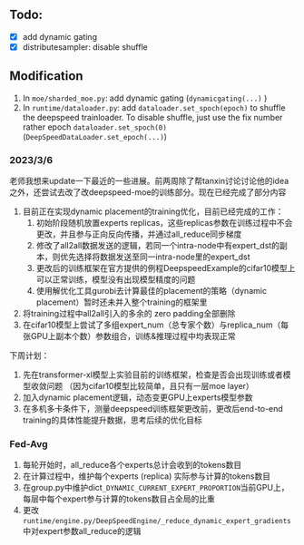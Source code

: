 ## Todo:

- [x] add dynamic gating
- [x] distributesampler: disable shuffle

## Modification

1. In `moe/sharded_moe.py`: add dynamic gating (`dynamicgating(...)` )
2. In `runtime/dataloader.py`: add `dataloader.set_spoch(epoch)` to shuffle the deepspeed trainloader. To disable shuffle, just use the fix number rather epoch `dataloader.set_spoch(0)` (`DeepSpeedDataLoader.set_epoch(...)`)


### 2023/3/6
老师我想来update一下最近的一些进展。前两周除了帮tanxin讨论讨论他的idea之外，还尝试去改了改deepspeed-moe的训练部分。现在已经完成了部分内容

1. 目前正在实现dynamic placement的training优化，目前已经完成的工作：
   1. 初始阶段随机放置experts replicas，这些replicas参数在训练过程中不会更改，并且参与正向反向传播，并通过all_reduce同步梯度
   2. 修改了all2all数据发送的逻辑，若同一个intra-node中有expert_dst的副本，则优先选择将数据发送至同一intra-node里的expert_dst
   3. 更改后的训练框架在官方提供的例程DeepspeedExample的cifar10模型上可以正常训练，模型没有出现模型精度的问题
   4. 使用解优化工具gurobi去计算最佳的placement的策略（dynamic placement）暂时还未并入整个training的框架里 
2. 将training过程中all2all引入的多余的 zero padding全部删除
3. 在cifar10模型上尝试了多组expert_num（总专家个数）与replica_num（每张GPU上副本个数）参数组合，训练&推理过程中均表现正常

下周计划：
1. 先在transformer-xl模型上实验目前的训练框架，检查是否会出现训练或者模型收敛问题 （因为cifar10模型比较简单，且只有一层moe layer）
2. 加入dynamic placement逻辑，动态变更GPU上experts模型参数
3. 在多机多卡条件下，测量deepspeed训练框架更改前，更改后end-to-end training的具体性能提升数据，思考后续的优化目标

### Fed-Avg

1. 每轮开始时，all_reduce各个experts总计会收到的tokens数目
2. 在计算过程中，维护每个experts (replica) 实际参与计算的tokens数目
3. 在group.py中维护dict`_DYNAMIC_CURRENT_EXPERT_PROPORTION`当前GPU上，每层中每个expert参与计算的tokens数目占全局的比重
4. 更改`runtime/engine.py/DeepSpeedEngine/_reduce_dynamic_expert_gradients`中对expert参数all_reduce的逻辑